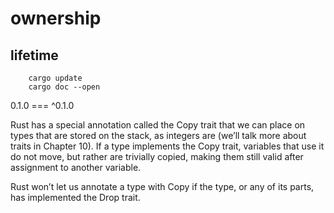 # ownership

## lifetime

```
    cargo update
    cargo doc --open
```

0.1.0 === ^0.1.0

Rust has a special annotation called the Copy trait that we can place on types that are stored on the stack, as integers are (we’ll talk more about traits in Chapter 10). If a type implements the Copy trait, variables that use it do not move, but rather are trivially copied, making them still valid after assignment to another variable.

Rust won’t let us annotate a type with Copy if the type, or any of its parts, has implemented the Drop trait.

